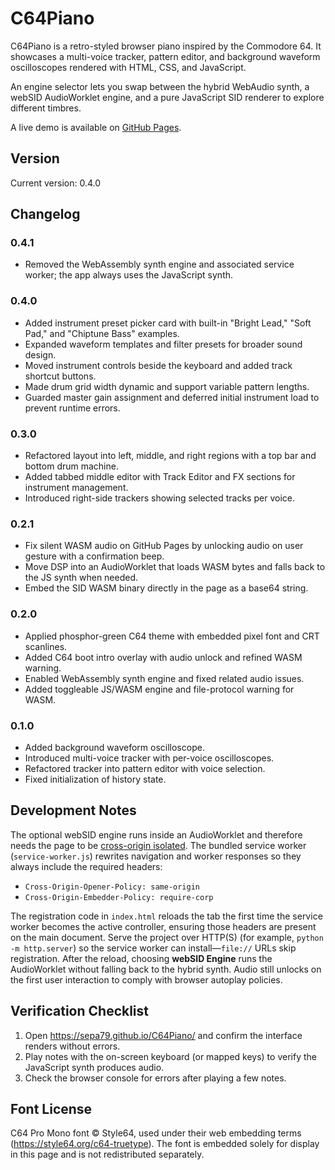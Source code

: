 # C64Piano

C64Piano is a retro-styled browser piano inspired by the Commodore 64. It showcases a multi-voice tracker, pattern editor, and background waveform oscilloscopes rendered with HTML, CSS, and JavaScript.

An engine selector lets you swap between the hybrid WebAudio synth, a webSID AudioWorklet engine, and a pure JavaScript SID renderer to explore different timbres.

A live demo is available on [GitHub Pages](https://sepa79.github.io/C64Piano/).

## Version

Current version: 0.4.0

## Changelog

### 0.4.1
- Removed the WebAssembly synth engine and associated service worker; the app always uses the JavaScript synth.

### 0.4.0
- Added instrument preset picker card with built-in "Bright Lead," "Soft Pad," and "Chiptune Bass" examples.
- Expanded waveform templates and filter presets for broader sound design.
- Moved instrument controls beside the keyboard and added track shortcut buttons.
- Made drum grid width dynamic and support variable pattern lengths.
- Guarded master gain assignment and deferred initial instrument load to prevent runtime errors.

### 0.3.0
- Refactored layout into left, middle, and right regions with a top bar and bottom drum machine.
- Added tabbed middle editor with Track Editor and FX sections for instrument management.
- Introduced right-side trackers showing selected tracks per voice.

### 0.2.1
- Fix silent WASM audio on GitHub Pages by unlocking audio on user gesture with a confirmation beep.
- Move DSP into an AudioWorklet that loads WASM bytes and falls back to the JS synth when needed.
- Embed the SID WASM binary directly in the page as a base64 string.

### 0.2.0
- Applied phosphor-green C64 theme with embedded pixel font and CRT scanlines.
- Added C64 boot intro overlay with audio unlock and refined WASM warning.
- Enabled WebAssembly synth engine and fixed related audio issues.
- Added toggleable JS/WASM engine and file-protocol warning for WASM.

### 0.1.0
- Added background waveform oscilloscope.
- Introduced multi-voice tracker with per-voice oscilloscopes.
- Refactored tracker into pattern editor with voice selection.
- Fixed initialization of history state.

## Development Notes

The optional webSID engine runs inside an AudioWorklet and therefore needs the page to be [cross-origin isolated](https://developer.mozilla.org/docs/Web/API/crossOriginIsolated). The bundled service worker (`service-worker.js`) rewrites navigation and worker responses so they always include the required headers:

- `Cross-Origin-Opener-Policy: same-origin`
- `Cross-Origin-Embedder-Policy: require-corp`

The registration code in `index.html` reloads the tab the first time the service worker becomes the active controller, ensuring those headers are present on the main document. Serve the project over HTTP(S) (for example, `python -m http.server`) so the service worker can install—`file://` URLs skip registration. After the reload, choosing **webSID Engine** runs the AudioWorklet without falling back to the hybrid synth. Audio still unlocks on the first user interaction to comply with browser autoplay policies.

## Verification Checklist

1. Open https://sepa79.github.io/C64Piano/ and confirm the interface renders without errors.
2. Play notes with the on-screen keyboard (or mapped keys) to verify the JavaScript synth produces audio.
3. Check the browser console for errors after playing a few notes.

## Font License

C64 Pro Mono font © Style64, used under their web embedding terms (https://style64.org/c64-truetype). The font is embedded solely for display in this page and is not redistributed separately.
